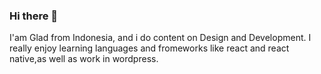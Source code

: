 ### Hi there 👋

I'am Glad from Indonesia, and i do content on Design and Development. I really enjoy learning languages and fromeworks like react and react native,as well as work in wordpress.
